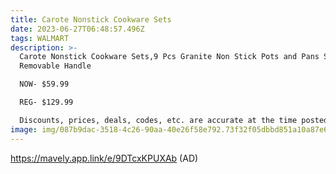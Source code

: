 ```yaml
---
title: Carote Nonstick Cookware Sets
date: 2023-06-27T06:48:57.496Z
tags: WALMART
description: >-
  Carote Nonstick Cookware Sets,9 Pcs Granite Non Stick Pots and Pans Set with
  Removable Handle 

  NOW- $59.99 

  REG- $129.99

  Discounts, prices, deals, codes, etc. are accurate at the time posted only. 
image: img/087b9dac-3518-4c26-90aa-40e26f58e792.73f32f05dbbd851a10a87e6dc22e499c.webp
---
```

https://mavely.app.link/e/9DTcxKPUXAb (AD)